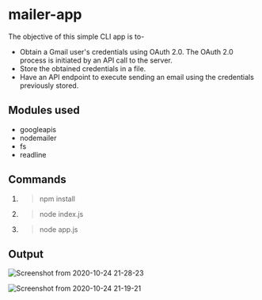 # mailer-app
The objective of this simple CLI app is to- 
- Obtain a Gmail user's credentials using OAuth 2.0. The OAuth 2.0 process is initiated by an API call to the server.
- Store the obtained credentials in a file.
- Have an API endpoint to execute sending an email using the credentials previously stored.

## Modules used ##
- googleapis
- nodemailer
- fs
- readline

## Commands ##
1. >npm install
2. >node index.js
3. >node app.js

## Output ##

![Screenshot from 2020-10-24 21-28-23](https://user-images.githubusercontent.com/61420642/97087592-dc098580-1648-11eb-9b2a-be85ae1f2bfa.png)

![Screenshot from 2020-10-24 21-19-21](https://user-images.githubusercontent.com/61420642/97087666-4a4e4800-1649-11eb-8883-23142af2f7e4.png)


